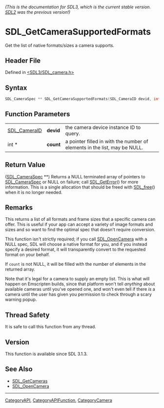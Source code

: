 ###### (This is the documentation for SDL3, which is the current stable version. [SDL2](https://wiki.libsdl.org/SDL2/) was the previous version!)
# SDL_GetCameraSupportedFormats

Get the list of native formats/sizes a camera supports.

## Header File

Defined in [<SDL3/SDL_camera.h>](https://github.com/libsdl-org/SDL/blob/main/include/SDL3/SDL_camera.h)

## Syntax

```c
SDL_CameraSpec ** SDL_GetCameraSupportedFormats(SDL_CameraID devid, int *count);
```

## Function Parameters

|                              |           |                                                                           |
| ---------------------------- | --------- | ------------------------------------------------------------------------- |
| [SDL_CameraID](SDL_CameraID) | **devid** | the camera device instance ID to query.                                   |
| int *                        | **count** | a pointer filled in with the number of elements in the list, may be NULL. |

## Return Value

([SDL_CameraSpec](SDL_CameraSpec) **) Returns a NULL terminated array of
pointers to [SDL_CameraSpec](SDL_CameraSpec) or NULL on failure; call
[SDL_GetError](SDL_GetError)() for more information. This is a single
allocation that should be freed with [SDL_free](SDL_free)() when it is no
longer needed.

## Remarks

This returns a list of all formats and frame sizes that a specific camera
can offer. This is useful if your app can accept a variety of image formats
and sizes and so want to find the optimal spec that doesn't require
conversion.

This function isn't strictly required; if you call
[SDL_OpenCamera](SDL_OpenCamera) with a NULL spec, SDL will choose a native
format for you, and if you instead specify a desired format, it will
transparently convert to the requested format on your behalf.

If `count` is not NULL, it will be filled with the number of elements in
the returned array.

Note that it's legal for a camera to supply an empty list. This is what
will happen on Emscripten builds, since that platform won't tell _anything_
about available cameras until you've opened one, and won't even tell if
there _is_ a camera until the user has given you permission to check
through a scary warning popup.

## Thread Safety

It is safe to call this function from any thread.

## Version

This function is available since SDL 3.1.3.

## See Also

- [SDL_GetCameras](SDL_GetCameras)
- [SDL_OpenCamera](SDL_OpenCamera)

----
[CategoryAPI](CategoryAPI), [CategoryAPIFunction](CategoryAPIFunction), [CategoryCamera](CategoryCamera)

